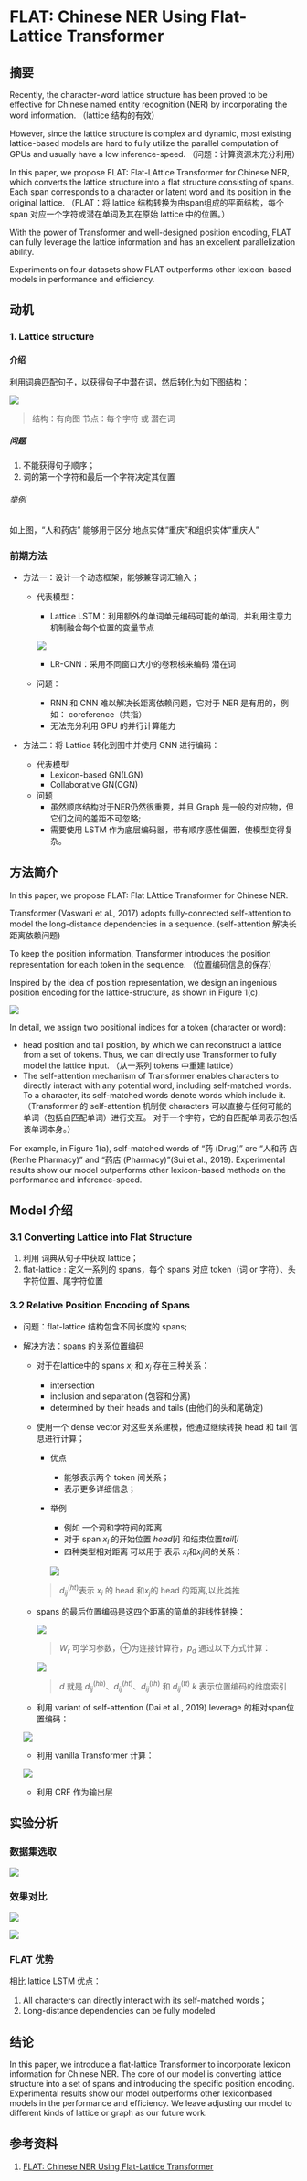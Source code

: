 # FLAT: Chinese NER Using Flat-Lattice Transformer

## 摘要

Recently, the character-word lattice structure has been proved to be effective for Chinese named entity recognition (NER) by incorporating the word information.  （lattice 结构的有效）

However, since the lattice structure is complex and dynamic, most existing lattice-based models are hard to fully utilize the parallel computation of GPUs and usually have a low inference-speed.  （问题：计算资源未充分利用）

In this paper, we propose FLAT: Flat-LAttice Transformer for Chinese NER, which converts the lattice structure into a flat structure consisting of spans. Each span corresponds to a character or latent word and its position in the original lattice. （FLAT：将 lattice 结构转换为由span组成的平面结构，每个 span 对应一个字符或潜在单词及其在原始 lattice 中的位置。）

With the power of Transformer and well-designed position encoding, FLAT can fully leverage the lattice information and has an excellent parallelization ability. 

Experiments on four datasets show FLAT outperforms other lexicon-based models in performance and efficiency.

## 动机

### 1. Lattice structure

#### 介绍

利用词典匹配句子，以获得句子中潜在词，然后转化为如下图结构：

![](img/20200610083057.png)

> 结构：有向图
> 节点：每个字符 或 潜在词

##### 问题

1. 不能获得句子顺序；
2. 词的第一个字符和最后一个字符决定其位置

###### 举例

如上图，“人和药店” 能够用于区分 地点实体“重庆”和组织实体“重庆人”


### 前期方法

- 方法一：设计一个动态框架，能够兼容词汇输入；
  - 代表模型： 
    - Lattice LSTM：利用额外的单词单元编码可能的单词，并利用注意力机制融合每个位置的变量节点

    ![](img/20200610084812.png)

    - LR-CNN：采用不同窗口大小的卷积核来编码 潜在词
  - 问题：
    - RNN 和 CNN 难以解决长距离依赖问题，它对于 NER 是有用的，例如： coreference（共指）
    - 无法充分利用 GPU 的并行计算能力

- 方法二：将 Lattice 转化到图中并使用 GNN 进行编码：
  - 代表模型
    - Lexicon-based GN(LGN)
    - Collaborative GN(CGN)
  - 问题
    - 虽然顺序结构对于NER仍然很重要，并且 Graph 是一般的对应物，但它们之间的差距不可忽略;
    - 需要使用 LSTM 作为底层编码器，带有顺序感性偏置，使模型变得复杂。

## 方法简介

In this paper, we propose FLAT: Flat LAttice Transformer for Chinese NER. 

Transformer (Vaswani et al., 2017) adopts fully-connected self-attention to model the long-distance dependencies in a sequence.  (self-attention 解决长距离依赖问题)

To keep the position information, Transformer introduces the position representation for each token in the sequence. （位置编码信息的保存）

Inspired by the idea of position representation, we design an ingenious position encoding for the lattice-structure, as shown in Figure 1(c). 

![](img/20200610091230.png)

In detail, we assign two positional indices for a token (character or word): 
- head position and tail position, by which we can reconstruct a lattice from a set of tokens. Thus, we can directly use Transformer to fully model the lattice input. （从一系列 tokens 中重建 lattice）
-  The self-attention mechanism of Transformer enables characters to directly interact with any potential word, including self-matched words. To a character, its self-matched words denote words which include it. （Transformer 的 self-attention 机制使 characters 可以直接与任何可能的单词（包括自匹配单词）进行交互。 对于一个字符，它的自匹配单词表示包括该单词本身。）
  
For example, in Figure 1(a), self-matched words of “药 (Drug)” are “人和药 店(Renhe Pharmacy)” and “药店 (Pharmacy)”(Sui et al., 2019). Experimental results show our model outperforms other lexicon-based methods on the performance and inference-speed.

## Model 介绍

### 3.1 Converting Lattice into Flat Structure

1. 利用 词典从句子中获取 lattice；
2. flat-lattice : 定义一系列的 spans，每个 spans 对应 token（词 or 字符）、头字符位置、尾字符位置

### 3.2 Relative Position Encoding of Spans

- 问题：flat-lattice 结构包含不同长度的 spans;
- 解决方法：spans 的关系位置编码
  - 对于在lattice中的 spans $x_i$ 和 $x_j$ 存在三种关系：
    - intersection
    - inclusion and separation (包容和分离)
    - determined by their heads and tails (由他们的头和尾确定)
  - 使用一个 dense vector 对这些关系建模，他通过继续转换 head 和 tail 信息进行计算；
    - 优点
      - 能够表示两个 token 间关系；
      - 表示更多详细信息；
    - 举例
      - 例如 一个词和字符间的距离
      - 对于 span $x_i$ 的开始位置 $head[i]$ 和结束位置$tail[i$
      - 四种类型相对距离 可以用于 表示 $x_i$和$x_j$间的关系：

      ![](img/20200610184316.png)

    > $d^{(ht)}_{ij}$表示 $x_i$ 的 head 和$x_j$的 head 的距离,以此类推
  - spans 的最后位置编码是这四个距离的简单的非线性转换：

    ![](img/20200611082125.png)

    > $W_r$ 可学习参数，$⊕$为连接计算符，$p_d$ 通过以下方式计算：

    ![](img/20200611082432.png)

    > $d$ 就是 $d^{(hh)}_{ij}$、$d^{(ht)}_{ij}$、$d^{(th)}_{ij}$ 和 $d^{(tt)}_{ij}$
    > $k$ 表示位置编码的维度索引
  - 利用 variant of self-attention (Dai et al., 2019) leverage 的相对span位置编码：
  
  ![](img/20200611082858.png)

  - 利用 vanilla Transformer 计算：

  ![](img/20200611083312.png)

  - 利用 CRF 作为输出层

## 实验分析

### 数据集选取

![](img/20200611083854.png)

### 效果对比

![](img/20200611084332.png)

![](img/20200611090959.png)

### FLAT 优势

相比 lattice LSTM 优点：

1. All characters can directly interact with its self-matched words；
2. Long-distance dependencies can be fully modeled

## 结论

In this paper, we introduce a flat-lattice Transformer to incorporate lexicon information for Chinese NER. The core of our model is converting lattice structure into a set of spans and introducing the specific position encoding. Experimental results show our model outperforms other lexiconbased models in the performance and efficiency. We leave adjusting our model to different kinds of lattice or graph as our future work. 

## 参考资料

1. [FLAT: Chinese NER Using Flat-Lattice Transformer](https://zhuanlan.zhihu.com/p/142927260)
